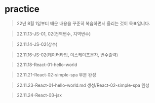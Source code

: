 # practice
>22년 8월 1일부터 배운 내용을 꾸준히 복습하면서 올리는 것이 목표입니다.

>22.11.13-JS-01, 02(전역변수, 지역변수)

>22.11.14-JS-02(상수)

>22.11.16-JS-02(데이터타입, 이스케이프문자, 변수출력)

>22.11.18-React-01-hello-world

>22.11.21-React-02-simple-spa 부분 완성

>22.11.23-React-01-hello-world.md 생성/React-02-simple-spa 완성

>22.11.24-React-03-jsx
